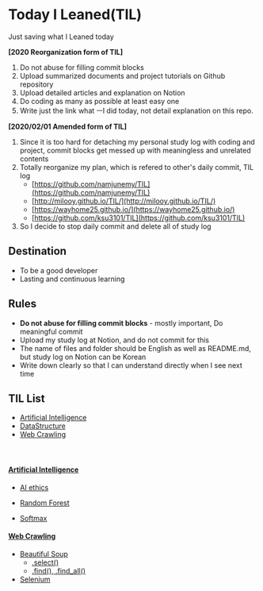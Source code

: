 # Today I Leaned(TIL)

Just saving what I Leaned today

**[2020 Reorganization form of TIL]**
1. Do not abuse for filling commit blocks
2. Upload summarized documents and  project tutorials on Github repository
3. Upload detailed articles and explanation on Notion
4. Do coding as many as possible at least easy one
5. Write just the link what ㅡI did today, not detail explanation on this repo.  

**[2020/02/01 Amended form of TIL]**
1. Since it is too hard for detaching my personal study log with coding and project, commit blocks get messed up with meaningless and unrelated contents
2. Totally reorganize my plan, which is refered to other's daily commit, TIL log
   * [https://github.com/namjunemy/TIL](https://github.com/namjunemy/TIL)  
   * [http://milooy.github.io/TIL/](http://milooy.github.io/TIL/)  
   * [https://wayhome25.github.io/](https://wayhome25.github.io/)  
   * [https://github.com/ksu3101/TIL](https://github.com/ksu3101/TIL)  
3. So I decide to stop daily commit and delete all of study log

## Destination
* To be a good developer
* Lasting and continuous learning

## Rules
* **Do not abuse for filling commit blocks** - mostly important, Do meaningful commit
* Upload my study log at Notion, and do not commit for this
* The name of files and folder should be English as well as README.md, but study log on Notion can be Korean
* Write down clearly so that I can understand directly when I see next time


## TIL List

* [Artificial Intelligence](https://github.com/CasselKim/TIL/blob/master/README.md#artificial-intelligence)
* [DataStructure]()
* [Web Crawling](https://github.com/CasselKim/TIL/blob/master/README.md#web-crawling)  

　  

#### [Artificial Intelligence](./NN)  

* [AI ethics](https://github.com/CasselKim/UsefulArticles#ai-ethics)  

* [Random Forest](NN/H.AI/RandomForest.pptx)  
* [Softmax](NN/H.AI/Softmax.pptx)  

  

#### [Web Crawling](https://www.notion.so/casselkim/Web-Crawling-23f2f76b83b9459298a9819d679dda81)  

* [Beautiful Soup](https://www.notion.so/casselkim/Web-Crawling-23f2f76b83b9459298a9819d679dda81#cced03f3ee3044f59af6c81054654794)
  * [.select()](https://www.notion.so/casselkim/select-8715c962061b48ed977be26bac44643d)  
  * [.find(), .find_all()](https://www.notion.so/casselkim/find-find_all-e998f04a42f8414e9b4007bbbdf977a0)
* [Selenium](https://www.notion.so/casselkim/Web-Crawling-23f2f76b83b9459298a9819d679dda81#4348b24770344955a08cdb890227f856)  

